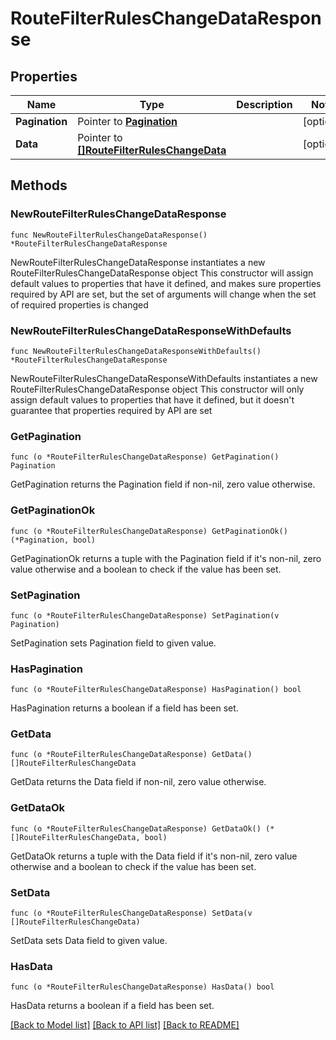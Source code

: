 # RouteFilterRulesChangeDataResponse

## Properties

Name | Type | Description | Notes
------------ | ------------- | ------------- | -------------
**Pagination** | Pointer to [**Pagination**](Pagination.md) |  | [optional] 
**Data** | Pointer to [**[]RouteFilterRulesChangeData**](RouteFilterRulesChangeData.md) |  | [optional] 

## Methods

### NewRouteFilterRulesChangeDataResponse

`func NewRouteFilterRulesChangeDataResponse() *RouteFilterRulesChangeDataResponse`

NewRouteFilterRulesChangeDataResponse instantiates a new RouteFilterRulesChangeDataResponse object
This constructor will assign default values to properties that have it defined,
and makes sure properties required by API are set, but the set of arguments
will change when the set of required properties is changed

### NewRouteFilterRulesChangeDataResponseWithDefaults

`func NewRouteFilterRulesChangeDataResponseWithDefaults() *RouteFilterRulesChangeDataResponse`

NewRouteFilterRulesChangeDataResponseWithDefaults instantiates a new RouteFilterRulesChangeDataResponse object
This constructor will only assign default values to properties that have it defined,
but it doesn't guarantee that properties required by API are set

### GetPagination

`func (o *RouteFilterRulesChangeDataResponse) GetPagination() Pagination`

GetPagination returns the Pagination field if non-nil, zero value otherwise.

### GetPaginationOk

`func (o *RouteFilterRulesChangeDataResponse) GetPaginationOk() (*Pagination, bool)`

GetPaginationOk returns a tuple with the Pagination field if it's non-nil, zero value otherwise
and a boolean to check if the value has been set.

### SetPagination

`func (o *RouteFilterRulesChangeDataResponse) SetPagination(v Pagination)`

SetPagination sets Pagination field to given value.

### HasPagination

`func (o *RouteFilterRulesChangeDataResponse) HasPagination() bool`

HasPagination returns a boolean if a field has been set.

### GetData

`func (o *RouteFilterRulesChangeDataResponse) GetData() []RouteFilterRulesChangeData`

GetData returns the Data field if non-nil, zero value otherwise.

### GetDataOk

`func (o *RouteFilterRulesChangeDataResponse) GetDataOk() (*[]RouteFilterRulesChangeData, bool)`

GetDataOk returns a tuple with the Data field if it's non-nil, zero value otherwise
and a boolean to check if the value has been set.

### SetData

`func (o *RouteFilterRulesChangeDataResponse) SetData(v []RouteFilterRulesChangeData)`

SetData sets Data field to given value.

### HasData

`func (o *RouteFilterRulesChangeDataResponse) HasData() bool`

HasData returns a boolean if a field has been set.


[[Back to Model list]](../README.md#documentation-for-models) [[Back to API list]](../README.md#documentation-for-api-endpoints) [[Back to README]](../README.md)


